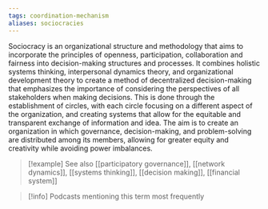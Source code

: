 ```yaml
---
tags: coordination-mechanism
aliases: sociocracies
---
```


Sociocracy is an organizational structure and methodology that aims to incorporate the principles of openness, participation, collaboration and fairness into decision-making structures and processes. It combines holistic systems thinking, interpersonal dynamics theory, and organizational development theory to create a method of decentralized decision-making that emphasizes the importance of considering the perspectives of all stakeholders when making decisions. This is done through the establishment of circles, with each circle focusing on a different aspect of the organization, and creating systems that allow for the equitable and transparent exchange of information and idea. The aim is to create an organization in which governance, decision-making, and problem-solving are distributed among its members, allowing for greater equity and creativity while avoiding power imbalances.

> [!example] See also
> [[participatory governance]], [[network dynamics]], [[systems thinking]], [[decision making]], [[financial system]]

> [!info] Podcasts mentioning this term most frequently